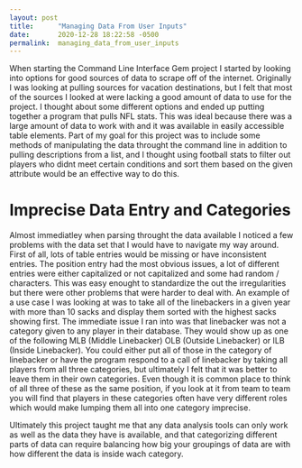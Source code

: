 ```yaml
---
layout: post
title:      "Managing Data From User Inputs"
date:       2020-12-28 18:22:58 -0500
permalink:  managing_data_from_user_inputs
---
```



When starting the Command Line Interface Gem project I started by looking into options for good sources of data to scrape off of the internet. Originally I was looking at pulling sources for vacation destinations, but I felt that most of the sources I looked at were lacking a good amount of data to use for the project. I thought about some different options and ended up putting together a program that pulls NFL stats. This was ideal because there was a large amount of data to work with and it was available in easily accessible table elements. Part of my goal for this project was to include some methods of manipulating the data throught the command line in addition to pulling descriptions from a list, and I thought using football stats to filter out players who didnt meet certain conditions and sort them based on the given attribute would be an effective way to do this. 

# Imprecise Data Entry and Categories
Almost immediatley when parsing throught the data available I noticed a few problems with the data set that I would have to navigate my way around. First of all, lots of table entries would be missing or have inconsistent entries. The position entry had the most obvious issues, a lot of different entries were either capitalized or not capitalized and some had random / characters. This was easy enought to standardize the out the irregularities but there were other problems that were harder to deal with. An example of a use case I was looking at was to take all of the linebackers in a given year with more than 10 sacks and display them sorted with the highest sacks showing first. The immediate issue I ran into was that linebacker was not a category given to any player in their database. They would show up as one of the following MLB (Middle Linebacker) OLB (Outside Linebacker) or ILB (Inside Linebacker). You could either put all of those in the category of linebacker or have the program respond to a call of linebacker by taking all players from all three categories, but ultimately I felt that it was better to leave them in their own categories. Even though it is common place to think of all three of these as the same position, if you look at it from team to team you will find that players in these categories often have very different roles which would make lumping them all into one category imprecise. 

Ultimately this project taught me that any data analysis tools can only work as well as the data they have is available, and that categorizing different parts of data can require balancing how big your groupings of data are with how different the data is inside wach category. 
